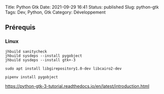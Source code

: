Title: Python Gtk
Date: 2021-09-29 16:41
Status: published
Slug: python-gtk
Tags: Dev, Python, Gtk
Category: Développement

## Prérequis

### Linux

    jhbuild sanitycheck
    jhbuild sysdeps --install pygobject
    jhbuild sysdeps --install gtk+-3

    sudo apt install libgirepository1.0-dev libcairo2-dev

    pipenv install pygobject


<https://python-gtk-3-tutorial.readthedocs.io/en/latest/introduction.html>
